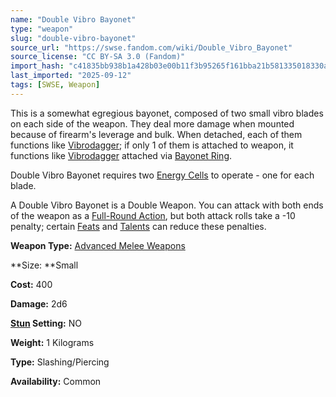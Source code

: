 ```yaml
---
name: "Double Vibro Bayonet"
type: "weapon"
slug: "double-vibro-bayonet"
source_url: "https://swse.fandom.com/wiki/Double_Vibro_Bayonet"
source_license: "CC BY-SA 3.0 (Fandom)"
import_hash: "c41835bb938b1a428b03e00b11f3b95265f161bba21b581335018330acb40099"
last_imported: "2025-09-12"
tags: [SWSE, Weapon]
---
```

This is a somewhat egregious bayonet, composed of two small vibro blades on each side of the weapon. They deal more damage when mounted because of firearm's leverage and bulk. When detached, each of them functions like [Vibrodagger](https://swse.fandom.com/wiki/Vibrodagger); if only 1 of them is attached to weapon, it functions like [Vibrodagger](https://swse.fandom.com/wiki/Vibrodagger) attached via [Bayonet Ring](https://swse.fandom.com/wiki/Bayonet_Ring).

Double Vibro Bayonet requires two [Energy Cells](https://swse.fandom.com/wiki/Energy_Cell) to operate - one for each blade.

A Double Vibro Bayonet is a Double Weapon. You can attack with both ends of the weapon as a [Full-Round Action](https://swse.fandom.com/wiki/Full-Round_Action), but both attack rolls take a -10 penalty; certain [Feats](https://swse.fandom.com/wiki/Feats) and [Talents](https://swse.fandom.com/wiki/Talents) can reduce these penalties.

**Weapon Type:** [Advanced Melee Weapons](https://swse.fandom.com/wiki/Advanced_Melee_Weapons)

**Size: **Small

**Cost:** 400

**Damage:** 2d6

**[Stun](https://swse.fandom.com/wiki/Stun) Setting:** NO

**Weight:** 1 Kilograms

**Type:** Slashing/Piercing

**Availability:** Common